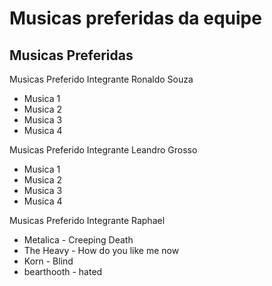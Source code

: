# Musicas preferidas da equipe

## Musicas Preferidas

Musicas Preferido Integrante Ronaldo Souza

* Musica 1
* Musica 2
* Musica 3
* Musica 4

Musicas Preferido Integrante Leandro Grosso

* Musica 1
* Musica 2
* Musica 3
* Musica 4

Musicas Preferido Integrante Raphael

* Metalica - Creeping Death
* The Heavy - How do you like me now
* Korn - Blind 
* bearthooth - hated
